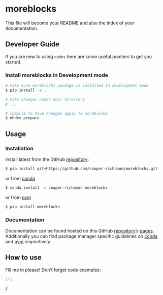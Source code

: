 # moreblocks


<!-- WARNING: THIS FILE WAS AUTOGENERATED! DO NOT EDIT! -->

This file will become your README and also the index of your
documentation.

## Developer Guide

If you are new to using `nbdev` here are some useful pointers to get you
started.

### Install moreblocks in Development mode

``` sh
# make sure moreblocks package is installed in development mode
$ pip install -e .

# make changes under nbs/ directory
# ...

# compile to have changes apply to moreblocks
$ nbdev_prepare
```

## Usage

### Installation

Install latest from the GitHub
[repository](https://github.com/cooper-richason/moreblocks):

``` sh
$ pip install git+https://github.com/cooper-richason/moreblocks.git
```

or from [conda](https://anaconda.org/cooper-richason/moreblocks)

``` sh
$ conda install -c cooper-richason moreblocks
```

or from [pypi](https://pypi.org/project/moreblocks/)

``` sh
$ pip install moreblocks
```

### Documentation

Documentation can be found hosted on this GitHub
[repository](https://github.com/cooper-richason/moreblocks)’s
[pages](https://cooper-richason.github.io/moreblocks/). Additionally you
can find package manager specific guidelines on
[conda](https://anaconda.org/cooper-richason/moreblocks) and
[pypi](https://pypi.org/project/moreblocks/) respectively.

## How to use

Fill me in please! Don’t forget code examples:

``` python
1+1
```

    2
